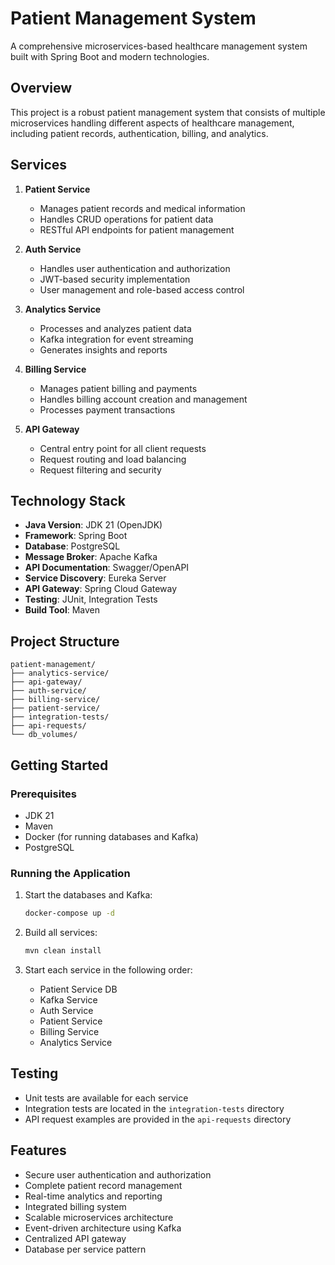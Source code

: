 # Patient Management System

A comprehensive microservices-based healthcare management system built with Spring Boot and modern technologies.

## Overview

This project is a robust patient management system that consists of multiple microservices handling different aspects of healthcare management, including patient records, authentication, billing, and analytics.

## Services

1. **Patient Service**
    - Manages patient records and medical information
    - Handles CRUD operations for patient data
    - RESTful API endpoints for patient management

2. **Auth Service**
    - Handles user authentication and authorization
    - JWT-based security implementation
    - User management and role-based access control

3. **Analytics Service**
    - Processes and analyzes patient data
    - Kafka integration for event streaming
    - Generates insights and reports

4. **Billing Service**
    - Manages patient billing and payments
    - Handles billing account creation and management
    - Processes payment transactions

5. **API Gateway**
    - Central entry point for all client requests
    - Request routing and load balancing
    - Request filtering and security

## Technology Stack

- **Java Version**: JDK 21 (OpenJDK)
- **Framework**: Spring Boot
- **Database**: PostgreSQL
- **Message Broker**: Apache Kafka
- **API Documentation**: Swagger/OpenAPI
- **Service Discovery**: Eureka Server
- **API Gateway**: Spring Cloud Gateway
- **Testing**: JUnit, Integration Tests
- **Build Tool**: Maven

## Project Structure

```
patient-management/
├── analytics-service/
├── api-gateway/
├── auth-service/
├── billing-service/
├── patient-service/
├── integration-tests/
├── api-requests/
└── db_volumes/
```

## Getting Started

### Prerequisites

- JDK 21
- Maven
- Docker (for running databases and Kafka)
- PostgreSQL

### Running the Application

1. Start the databases and Kafka:
   ```bash
   docker-compose up -d
   ```

2. Build all services:
   ```bash
   mvn clean install
   ```

3. Start each service in the following order:
    - Patient Service DB
    - Kafka Service
    - Auth Service
    - Patient Service
    - Billing Service
    - Analytics Service


## Testing

- Unit tests are available for each service
- Integration tests are located in the `integration-tests` directory
- API request examples are provided in the `api-requests` directory

## Features

- Secure user authentication and authorization
- Complete patient record management
- Real-time analytics and reporting
- Integrated billing system
- Scalable microservices architecture
- Event-driven architecture using Kafka
- Centralized API gateway
- Database per service pattern


